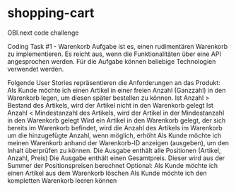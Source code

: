 # shopping-cart
OBI.next code challenge


Coding Task #1 - Warenkorb
Aufgabe ist es, einen rudimentären Warenkorb zu implementieren. Es reicht aus, wenn die Funktionalitäten über eine API angesprochen werden. Für die Aufgabe können beliebige Technologien verwendet werden.
 
Folgende User Stories repräsentieren die Anforderungen an das Produkt:
Als Kunde möchte ich einen Artikel in einer freien Anzahl (Ganzzahl) in den Warenkorb legen, um diesen später bestellen zu können.
Ist Anzahl > Bestand des Artikels, wird der Artikel nicht in den Warenkorb gelegt
Ist Anzahl < Mindestanzahl des Artikels, wird der Artikel in der Mindestanzahl in den Warenkorb gelegt
Wird ein Artikel in den Warenkorb gelegt, der sich bereits im Warenkorb befindet, wird die Anzahl des Artikels im Warenkorb um die hinzugefügte Anzahl, wenn möglich, erhöht
Als Kunde möchte ich meinen Warenkorb anhand der Warenkorb-ID anzeigen (ausgeben), um den Inhalt überprüfen zu können.
Die Ausgabe enthält alle Positionen (Artikel, Anzahl, Preis)
Die Ausgabe enthält einen Gesamtpreis. Dieser wird aus der Summer der Positionspreisen berechnet
Optional:
Als Kunde möchte ich einen Artikel aus dem Warenkorb löschen
Als Kunde möchte ich den kompletten Warenkorb leeren können
